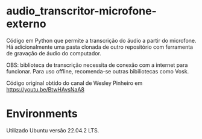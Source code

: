 # audio_transcritor-microfone-externo
Código em Python que permite a transcrição do áudio a partir do microfone. Há adicionalmente uma pasta clonada de outro repositório com ferramenta de gravação de áudio do computador.

OBS: biblioteca de transcrição necessita de conexão com a internet para funcionar. Para uso offline, recomenda-se outras bibiliotecas como Vosk.

Código original obtido do canal de Wesley Pinheiro em https://youtu.be/BtwHAvsNaA8

# Environments
Utilizado Ubuntu versão 22.04.2 LTS.
